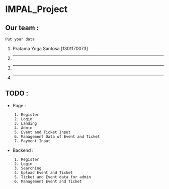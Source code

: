 # IMPAL_Project

## Our team :
``` Put your data ```
1. Pratama Yoga Santosa [1301170073]
2. ----
3. ----
4. ----

## TODO :
* Page :
```
	1. Register
	2. Login
	3. Landing
	4. Admin
	5. Event and Ticket Input 
	6. Management Data of Event and Ticket
	7. Payment Input
```
	
* Backend :
```
	1. Register
	2. Login
	3. Searching
	4. Upload Event and Ticket
	5. Ticket and Event data for admin
	6. Management Event and Ticket
```
